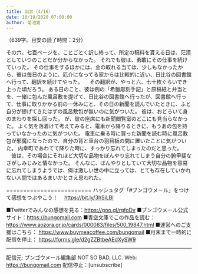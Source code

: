 ```yaml
---
title: 出世（4/16）
date: 10/19/2020 07:00:00
author: 菊池寛
---
```


（639字。目安の読了時間：2分）

その六、七百ページを、ことごとく訳し終って、所定の稿料を貰える日は、茫漠としていつのことだか分からなかった。
それでも彼は、勇敢にその仕事を続けていった。
その仕事をするほかには、金の取れる当ては、少しもなかったから、彼は毎日のように、厄介になってる家からは比較的に近い、日比谷の図書館へ行って、翻訳を続けてやった。
　その翻訳が、やっと六、七十枚ぐらいでき上った頃だろう。
ある日のこと、彼は例の「希臘彫刻手記」と原稿紙と弁当とを、一緒に包んだ風呂敷を提げて、日比谷の図書館へ行ったが、図書館へ行って、仕事に取りかかる前の一休みにと、その日の新聞を読んでいたときに、ふと自分が提げてきたはずの風呂敷包が無いのに気がついた。
彼は、おどろいて身のまわりを探し回った。
が、彼の座席にも新聞閲覧室のどこにも見当らなかった。
よく気を落着けて考えてみると、電車から降りるときに、もうあの包を持っていなかったのに気がついた。
電車に乗る時に買った新聞を読む時に風呂敷包が邪魔になったので、自分の背と車台の羽目板の間に置いたことに気がついた。
内幸町であわてて降りた時に、すっかり忘れてしまったのだと思った。
　彼は、その場合にそれほど大切な品物をぼんやり忘れてしまう自分の腑甲斐なさがしみじみと情なかった。
そんなに、ぼんやりとしていて大切な品物を容易に忘れてしまうようでは、俺は激しい世の中に立っては、とても存在していかれない人間ではあるまいかとさえ思われた。

=========================
ハッシュタグ「#ブンゴウメール」をつけて感想をつぶやこう！　
https://bit.ly/3hSiLBl

■Twitterでみんなの感想を見る：https://goo.gl/rgfoDv
■ブンゴウメール公式サイト：https://bungomail.com
■青空文庫でこの作品を読む：https://www.aozora.gr.jp/cards/000083/files/500_19847.html
■運営へのご支援はこちら： https://www.buymeacoffee.com/bungomail
■月末まで一時的に配信を停止： https://forms.gle/d2gZZBtbeAEdXySW9

-------
配信元: ブンゴウメール編集部
NOT SO BAD, LLC.
Web: https://bungomail.com
配信停止：[unsubscribe]

